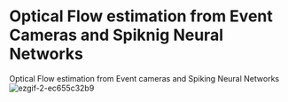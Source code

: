 # Optical Flow estimation from Event Cameras and Spiknig Neural Networks
Optical Flow estimation from Event cameras and Spiking Neural Networks
![ezgif-2-ec655c32b9](https://user-images.githubusercontent.com/71754039/217257601-344dc0f9-f58c-4981-b9b1-21b46b35751e.gif)
